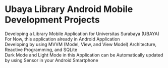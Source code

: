 # Ubaya Library Android Mobile Development Projects
Developing a Library Mobile Application for Universitas Surabaya (UBAYA) <br>
For Now, this application already in Android Application <br>
Developing by using MVVM (Model, View, and View Model) Architecture, Reactive Programming, and SQLite <br>
Dark Mode and Light Mode in this Application can be Automatically updated by using Sensor in your Android Smartphone
